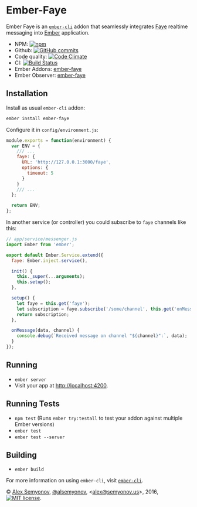 # Ember-Faye

Ember Faye is an [`ember-cli`][] addon that seamlessly integrates [Faye][] realtime messaging into [Ember][] application.

* NPM: [![npm](https://img.shields.io/npm/v/ember-faye.svg?maxAge=2592000)][npm]
* Github: [![GitHub commits](https://img.shields.io/github/issues/alsemyonov/ember-faye.svg?maxAge=2592000)][github]
* Code quality: [![Code Climate](https://codeclimate.com/github/alsemyonov/ember-faye/badges/gpa.svg)][codeclimate]
* CI: [![Build Status](https://img.shields.io/travis/alsemyonov/ember-faye.svg?maxAge=2592000)][travis-ci] 
* Ember Addons: [ember-faye][emberaddons]
* Ember Observer: [ember-faye][emberobserver]

## Installation

Install as usual `ember-cli` addon:

``` bash
ember install ember-faye
```

Configure it in `config/environment.js`:

``` javascript
module.exports = function(environment) {
  var ENV = {
    /// ...
    faye: {
      URL: 'http://127.0.0.1:3000/faye',
      options: {
        timeout: 5
      }
    }
    /// ...
  };

  return ENV;
};
```

In another service (or controller) you could subscribe to `faye` channels like this:

``` javascript
// app/service/messenger.js
import Ember from 'ember';

export default Ember.Service.extend({
  faye: Ember.inject.service(),

  init() {
    this._super(...arguments);
    this.setup();
  },

  setup() {
    let faye = this.get('faye');
    let subscription = faye.subscribe('/some/channel', this.get('onMessage'), this);
    return subscription;
  },

  onMessage(data, channel) {
    console.debug(`Received message on channel "${channel}":`, data);
  }
});

```

## Running

* `ember server`
* Visit your app at [http://localhost:4200](http://localhost:4200).

## Running Tests

* `npm test` (Runs `ember try:testall` to test your addon against multiple Ember versions)
* `ember test`
* `ember test --server`

## Building

* `ember build`

For more information on using `ember-cli`, visit [`ember-cli`][].

© [Alex Semyonov][], [@alsemyonov][], <[alex@semyonov.us][]>, 2016, [![MIT license](https://img.shields.io/github/license/alsemyonov/ember-faye.svg?maxAge=2592000)][MIT License].

[Ember]: http://emberjs.com/
[`ember-cli`]: http://ember-cli.com/
[Faye]: http://faye.jcoglan.com/
[MIT License]: http://choosealicense.com/licenses/mit/

[npm]: https://www.npmjs.com/package/ember-faye
[github]: https://github.com/alsemyonov/ember-faye
[emberobserver]: https://emberobserver.com/addons/ember-faye
[emberaddons]: https://www.emberaddons.com/?query=ember-faye
[codeclimate]: https://codeclimate.com/github/alsemyonov/ember-faye
[travis-ci]: https://travis-ci.com/alsemyonov/ember-faye

[Alex Semyonov]: https://al.semyonov.us/
[@alsemyonov]: https://github.com/alsemyonov
[alex@semyonov.us]: mailto:alex@semyonov.us

